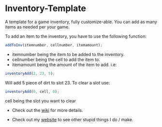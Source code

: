 # Inventory-Template
A template for a game inventory, fully customize-able. You can add as many items as needed per your game.

To add an item to the inventory, you have to use the following function:
```javascript
addToInv(itemnumber, cellnumber, itemamount);
```
- itemnumber being the item to be added to the inventory.
- cellnumber being the cell to add the item to.
- itemamount being the amount of the item to add.
i.e:
```javascript
inventoryAdd(2, 23, 5);
```
Will add 5 piece of dirt to slot 23.
To clear a slot use:
```javascript
inventoryAdd(0, cell, 0);
```
cell being the slot you want to clear

- Check out the <a href="https://github.com/Vespidian/Inventory-Template/wiki">wiki</a> for more details.

- Check out my <a href="https://vespidian.github.io/">website</a> to see other stupid things I do / make.
